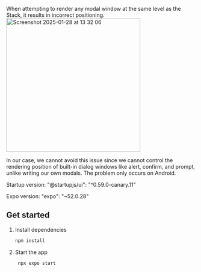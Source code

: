 When attempting to render any modal window at the same level as the Stack, it results in incorrect positioning.
<img width="356" alt="Screenshot 2025-01-28 at 13 32 06" src="https://github.com/user-attachments/assets/a42af1d6-0ffa-49f5-b1ea-3faf4fb58edc" />

In our case, we cannot avoid this issue since we cannot control the rendering position of built-in dialog windows like alert, confirm, and prompt, unlike writing our own modals.
The problem only occurs on Android.

Startup version: "@startupjs/ui": "^0.59.0-canary.11"

Expo version: "expo": "~52.0.28"

## Get started

1. Install dependencies
   ```bash
   npm install
   ```

2. Start the app
   ```bash
    npx expo start
   ```

